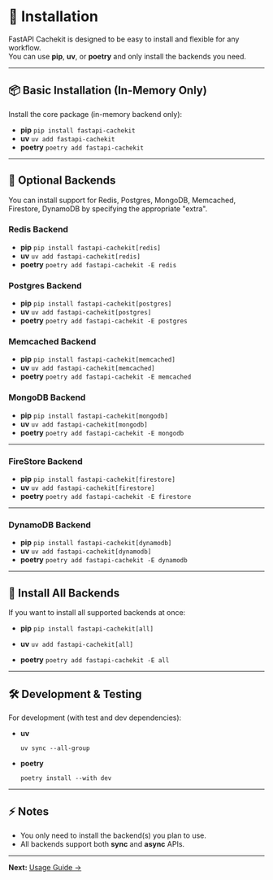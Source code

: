 # 🚀 Installation

FastAPI Cachekit is designed to be easy to install and flexible for any workflow.  
You can use **pip**, **uv**, or **poetry** and only install the backends you need.

---

## 📦 Basic Installation (In-Memory Only)

Install the core package (in-memory backend only):

- **pip** `pip install fastapi-cachekit`
- **uv** `uv add fastapi-cachekit`
- **poetry** `poetry add fastapi-cachekit`

---

## 🔌 Optional Backends

You can install support for Redis, Postgres, MongoDB, Memcached, Firestore, DynamoDB
by specifying the appropriate "extra".

### **Redis Backend**

- **pip** `pip install fastapi-cachekit[redis]`
- **uv** `uv add fastapi-cachekit[redis]`
- **poetry** `poetry add fastapi-cachekit -E redis`
  

### **Postgres Backend**

- **pip** `pip install fastapi-cachekit[postgres]`
- **uv** `uv add fastapi-cachekit[postgres]`
- **poetry** `poetry add fastapi-cachekit -E postgres`
  

### **Memcached Backend**

- **pip** `pip install fastapi-cachekit[memcached]`
- **uv** `uv add fastapi-cachekit[memcached]`
- **poetry** `poetry add fastapi-cachekit -E memcached`


### **MongoDB Backend**

- **pip** `pip install fastapi-cachekit[mongodb]`
- **uv** `uv add fastapi-cachekit[mongodb]`
- **poetry** `poetry add fastapi-cachekit -E mongodb`
---

### **FireStore Backend**

- **pip** `pip install fastapi-cachekit[firestore]`
- **uv** `uv add fastapi-cachekit[firestore]`
- **poetry** `poetry add fastapi-cachekit -E firestore`
---

### **DynamoDB Backend**

- **pip** `pip install fastapi-cachekit[dynamodb]`
- **uv** `uv add fastapi-cachekit[dynamodb]`
- **poetry** `poetry add fastapi-cachekit -E dynamodb`
---
## 🧩 Install All Backends

If you want to install all supported backends at once:

- **pip** `pip install fastapi-cachekit[all]`
  
- **uv** `uv add fastapi-cachekit[all]`
  
- **poetry** `poetry add fastapi-cachekit -E all `

---

## 🛠️ Development & Testing

For development (with test and dev dependencies):

- **uv**
  ```
  uv sync --all-group
  ```
- **poetry**
  ```
  poetry install --with dev
  ```

---

## ⚡️ Notes

- You only need to install the backend(s) you plan to use.
- All backends support both **sync** and **async** APIs.

---

**Next:** [Usage Guide →](usage.md)